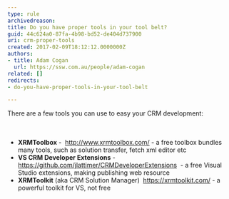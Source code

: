 ```yaml
---
type: rule
archivedreason: 
title: Do you have proper tools in your tool belt?
guid: 44c624a0-87fa-4b98-bd52-de404d737900
uri: crm-proper-tools
created: 2017-02-09T18:12:12.0000000Z
authors:
- title: Adam Cogan
  url: https://ssw.com.au/people/adam-cogan
related: []
redirects:
- do-you-have-proper-tools-in-your-tool-belt

---
```



There are a few tools you can use to easy your CRM development&#58;​<br>
<br><excerpt class='endintro'></excerpt><br>
<ul><li><b>XRMToolbox</b> - &#160;<a href="http&#58;//www.xrmtoolbox.com/" target="_blank">http&#58;//www.xrmtoolbox.com/</a> - a free toolbox bundles many tools, such as solution transfer, fetch xml editor etc</li><li><b>VS CRM Developer Extensions</b> - <a href="https&#58;//github.com/jlattimer/CRMDeveloperExtensions" target="_blank">https&#58;//github.com/jlattimer/CRMDeveloperExtensions</a>&#160; - a free Visual Studio extensions, making publishing web resource</li><li><b>XRMToolkit</b> (aka CRM Solution Manager) &#160;<a href="https&#58;//xrmtoolkit.com/" target="_blank">https&#58;//xrmtoolkit.com/</a> - a powerful toolkit for VS, not free​<br></li></ul>


